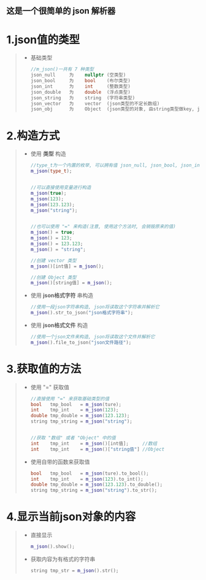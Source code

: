 ## 这是一个很简单的 json 解析器

# 1.json值的类型

   > * 基础类型
   >   ```c++
   >   //m_json()一共有 7 种类型
   >   json_null     为    nullptr (空类型)
   >   json_bool     为    bool    (布尔类型)
   >   json_int      为    int     (整数类型)
   >   json_double   为    double  (浮点类型)
   >   json_string   为    string  (字符串类型)
   >   json_vector   为    vector  (json类型的不定长数组)
   >   json_obj      为    Object  (json类型的对象, 由string类型做key, json类型做value)
   >
   >   ```
   >
# 2.构造方式

   > * 使用 __类型__ 构造
   >
   >   ```c++
   >   //type_t为一个内置的枚举, 可以拥有值 json_null, json_bool, json_int, json_double, json_string, json_vector, json_obj)
   >   m_json(type_t); 
   >
   >
   >   //可以直接使用变量进行构造
   >   m_json(true);
   >   m_json(123);
   >   m_json(123.123);
   >   m_json("string");
   >
   >
   >   //也可以使用 "=" 来构造(注意, 使用这个方法时, 会销毁原来的值)
   >   m_json() = true;
   >   m_json() = 123;
   >   m_json() = 123.123;
   >   m_json() = "string";
   >
   >   //创建 vector 类型
   >   m_json()[int值] = m_json();
   >
   >   //创建 Object 类型
   >   m_json()[string值] = m_json();
   >
   >   ```
   > * 使用 __json格式字符__ 串构造
   >
   >   ```c++
   >   //使用一段json字符串构造, json将读取这个字符串并解析它
   >   m_json().str_to_json("json格式字符串");
   >   ```
   > * 使用 __json格式文件__ 构造
   >
   >   ```c++
   >   //使用一个json文件来构造, json将读取这个文件并解析它
   >   m_json().file_to_json("json文件路径");
   >   ```
   >
# 3.获取值的方法

   > * 使用 "=" 获取值
   >
   >   ```c++
   >   //直接使用 "=" 来获取基础类型的值
   >   bool   tmp_bool   = m_json(ture);
   >   int    tmp_int    = m_json(123);
   >   double tmp_double = m_json(123.123);
   >   string tmp_string = m_json("string");
   >
   >
   >   //获取 "数组" 或者 "Object" 中的值
   >   int    tmp_int    = m_json()[int值];     //数组
   >   int    tmp_int    = m_json()["string值"] //Object
   >   ```
   > * 使用自带的函数来获取值
   >
   >   ```c++
   >   bool   tmp_bool   = m_json(ture).to_bool();
   >   int    tmp_int    = m_json(123).to_int();
   >   double tmp_double = m_json(123.123).to_double();
   >   string tmp_string = m_json("string").to_str();
   >   ```
   >
# 4.显示当前json对象的内容

   > * 直接显示
   >
   >   ```c++
   >   m_json().show();
   >   ```
   > * 获取内容为有格式的字符串
   >
   >   ```c++
   >   string tmp_str = m_json().str();
   >   ```
   >
